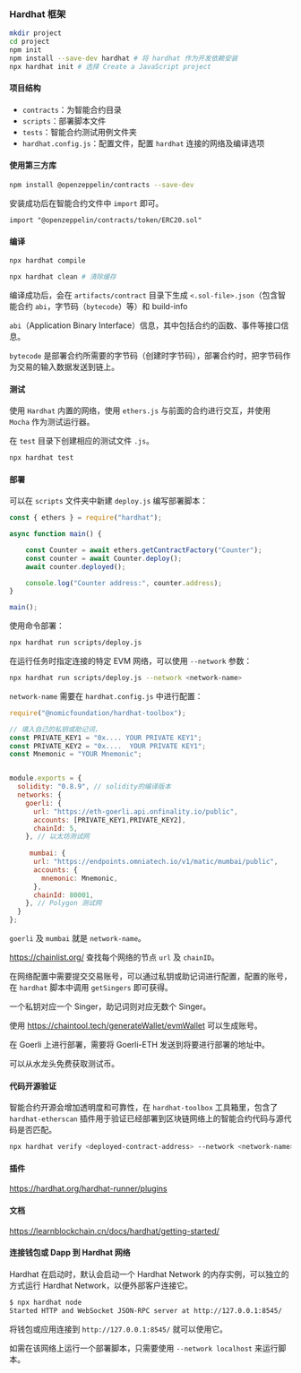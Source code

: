 ### Hardhat 框架

```sh
mkdir project
cd project
npm init
npm install --save-dev hardhat # 将 hardhat 作为开发依赖安装
npx hardhat init # 选择 Create a JavaScript project
```

#### 项目结构

- `contracts`：为智能合约目录
- `scripts`：部署脚本文件
- `tests`：智能合约测试用例文件夹
- `hardhat.config.js`：配置文件，配置 `hardhat` 连接的网络及编译选项

#### 使用第三方库

```sh
npm install @openzeppelin/contracts --save-dev
```

安装成功后在智能合约文件中 `import` 即可。

```solidity
import "@openzeppelin/contracts/token/ERC20.sol"
```

#### 编译

```sh
npx hardhat compile

npx hardhat clean # 清除缓存
```

编译成功后，会在 `artifacts/contract` 目录下生成 `<.sol-file>.json`（包含智能合约 `abi`，字节码（`bytecode`）等）和 build-info

`abi`（Application Binary Interface）信息，其中包括合约的函数、事件等接口信息。

`bytecode` 是部署合约所需要的字节码（创建时字节码），部署合约时，把字节码作为交易的输入数据发送到链上。

#### 测试

 使用 `Hardhat` 内置的网络，使用 `ethers.js` 与前面的合约进行交互，并使用 `Mocha` 作为测试运行器。

在 `test` 目录下创建相应的测试文件 `.js`。

```sh
npx hardhat test
```

#### 部署

可以在 `scripts` 文件夹中新建 `deploy.js` 编写部署脚本：

```js
const { ethers } = require("hardhat");

async function main() {

    const Counter = await ethers.getContractFactory("Counter");
    const counter = await Counter.deploy();
    await counter.deployed();

    console.log("Counter address:", counter.address);
}

main();
```

使用命令部署：

```sh
npx hardhat run scripts/deploy.js
```

在运行任务时指定连接的特定 EVM 网络，可以使用 `--network` 参数：

```sh
npx hardhat run scripts/deploy.js --network <network-name>
```

`network-name` 需要在 `hardhat.config.js` 中进行配置：

```js
require("@nomicfoundation/hardhat-toolbox");

// 填入自己的私钥或助记词，
const PRIVATE_KEY1 = "0x.... YOUR PRIVATE KEY1";
const PRIVATE_KEY2 = "0x....  YOUR PRIVATE KEY1";
const Mnemonic = "YOUR Mnemonic";


module.exports = {
  solidity: "0.8.9", // solidity的编译版本
  networks: {
    goerli: {
      url: "https://eth-goerli.api.onfinality.io/public",
      accounts: [PRIVATE_KEY1,PRIVATE_KEY2],
      chainId: 5,
    }, // 以太坊测试网
    
     mumbai: {
      url: "https://endpoints.omniatech.io/v1/matic/mumbai/public",
      accounts: {
        mnemonic: Mnemonic,
      },
      chainId: 80001,
    }, // Polygon 测试网
  }
};
```

`goerli` 及 `mumbai` 就是 `network-name`。

https://chainlist.org/  查找每个网络的节点 `url` 及 `chainID`。

在网络配置中需要提交交易账号，可以通过私钥或助记词进行配置，配置的账号，在 `hardhat` 脚本中调用 `getSingers` 即可获得。

一个私钥对应一个 Singer，助记词则对应无数个 Singer。

使用 https://chaintool.tech/generateWallet/evmWallet 可以生成账号。

在 Goerli 上进行部署，需要将 Goerli-ETH 发送到将要进行部署的地址中。

可以从水龙头免费获取测试币。

#### 代码开源验证

智能合约开源会增加透明度和可靠性，在 `hardhat-toolbox` 工具箱里，包含了 `hardhat-etherscan` 插件用于验证已经部署到区块链网络上的智能合约代码与源代码是否匹配。

```sh
npx hardhat verify <deployed-contract-address> --network <network-name>
```

#### 插件

https://hardhat.org/hardhat-runner/plugins



#### 文档

https://learnblockchain.cn/docs/hardhat/getting-started/



#### 连接钱包或 Dapp 到 Hardhat 网络

Hardhat 在启动时，默认会启动一个 Hardhat Network 的内存实例，可以独立的方式运行 Hardhat Network，以便外部客户连接它。

```sh
$ npx hardhat node
Started HTTP and WebSocket JSON-RPC server at http://127.0.0.1:8545/
```

将钱包或应用连接到 `http://127.0.0.1:8545/` 就可以使用它。

如需在该网络上运行一个部署脚本，只需要使用 `--network localhost` 来运行脚本。











